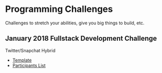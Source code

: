 # Programming Challenges

Challenges to stretch your abilities, give you big things to build, etc. 

## January 2018 Fullstack Development Challenge

Twitter/Snapchat Hybrid

* [Template](challenges/January2018-fullstack/template.md)
* [Participants List](challenges/January2018-fullstack/participants.md)
